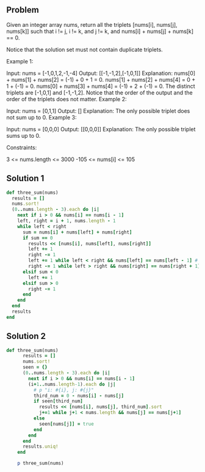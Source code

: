 ## Problem

Given an integer array nums, return all the triplets [nums[i], nums[j], nums[k]] such that i != j, i != k, and j != k, and nums[i] + nums[j] + nums[k] == 0.

Notice that the solution set must not contain duplicate triplets.

 

Example 1:

Input: nums = [-1,0,1,2,-1,-4]
Output: [[-1,-1,2],[-1,0,1]]
Explanation: 
nums[0] + nums[1] + nums[2] = (-1) + 0 + 1 = 0.
nums[1] + nums[2] + nums[4] = 0 + 1 + (-1) = 0.
nums[0] + nums[3] + nums[4] = (-1) + 2 + (-1) = 0.
The distinct triplets are [-1,0,1] and [-1,-1,2].
Notice that the order of the output and the order of the triplets does not matter.
Example 2:

Input: nums = [0,1,1]
Output: []
Explanation: The only possible triplet does not sum up to 0.
Example 3:

Input: nums = [0,0,0]
Output: [[0,0,0]]
Explanation: The only possible triplet sums up to 0.
 

Constraints:

3 <= nums.length <= 3000
-105 <= nums[i] <= 105


## Solution 1

```ruby
def three_sum(nums)
  results = []
  nums.sort!
  (0..nums.length - 3).each do |i|
    next if i > 0 && nums[i] == nums[i - 1]
    left, right = i + 1, nums.length - 1
    while left < right
      sum = nums[i] + nums[left] + nums[right]
      if sum == 0 
        results << [nums[i], nums[left], nums[right]]
        left += 1
        right -= 1
        left += 1 while left < right && nums[left] == nums[left - 1] # skip duplicates
        right -= 1 while left > right && nums[right] == nums[right + 1] # skip duplicates
      elsif sum < 0
        left += 1
      elsif sum > 0
        right -= 1
      end
    end
  end
  results
end
```

## Solution 2

```ruby
def three_sum(nums)
      results = []
      nums.sort!
      seen = {}
      (0..nums.length - 3).each do |i|
        next if i > 0 && nums[i] == nums[i - 1]
        (i+1..nums.length-1).each do |j|
          # p "i: #{i}, j: #{j}"
          third_num = 0 - nums[i] - nums[j]
          if seen[third_num]
            results << [nums[i], nums[j], third_num].sort
            j+=1 while j+1 < nums.length && nums[j] == nums[j+1]
          else
            seen[nums[j]] = true
          end
        end
      end
      results.uniq!
    end

    p three_sum(nums)
```
